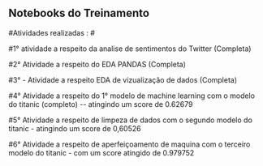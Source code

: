 ## Notebooks do Treinamento ##

#Atividades realizadas : #

#1° atividade a respeito da analise de sentimentos do Twitter (Completa)


#2° Atividade a respeito do EDA PANDAS (Completa)


#3° - Atividade a respeito EDA de vizualização de dados (Completa) 


#4° Atividade a respeito do 1° modelo de machine learning com o modelo do titanic (completo) -- atingindo um score de 0.62679


#5° Atividade a respeito de limpeza de dados com o segundo modelo do titanic  - atingindo um score de 0,60526


#6° Atividade a respeito de aperfeiçoamento de maquina com o terceiro modelo do titanic - com um score atingido de 0.979752




